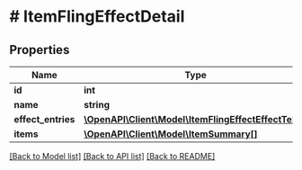 # # ItemFlingEffectDetail

## Properties

Name | Type | Description | Notes
------------ | ------------- | ------------- | -------------
**id** | **int** |  | [readonly]
**name** | **string** |  |
**effect_entries** | [**\OpenAPI\Client\Model\ItemFlingEffectEffectText[]**](ItemFlingEffectEffectText.md) |  |
**items** | [**\OpenAPI\Client\Model\ItemSummary[]**](ItemSummary.md) |  |

[[Back to Model list]](../../README.md#models) [[Back to API list]](../../README.md#endpoints) [[Back to README]](../../README.md)
